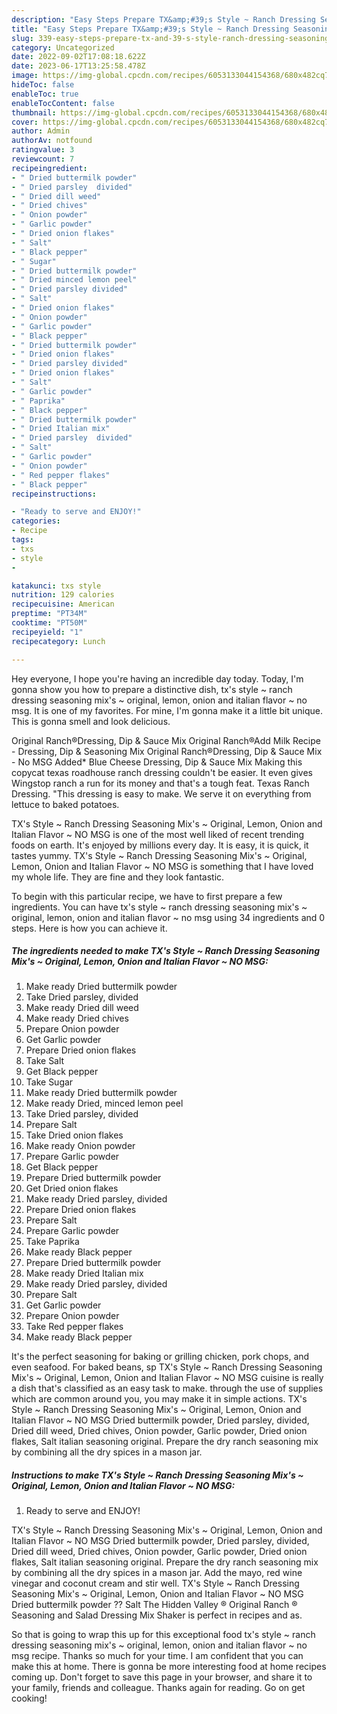 ```yaml
---
description: "Easy Steps Prepare TX&amp;#39;s Style ~ Ranch Dressing Seasoning Mix&amp;#39;s ~ Original, Lemon, Onion and Italian Flavor ~ NO MSG yang Very Delicious"
title: "Easy Steps Prepare TX&amp;#39;s Style ~ Ranch Dressing Seasoning Mix&amp;#39;s ~ Original, Lemon, Onion and Italian Flavor ~ NO MSG yang Very Delicious"
slug: 339-easy-steps-prepare-tx-and-39-s-style-ranch-dressing-seasoning-mix-and-39-s-original-lemon-onion-and-italian-flavor-no-msg-yang-very-delicious
category: Uncategorized
date: 2022-09-02T17:08:18.622Z
date: 2023-06-17T13:25:58.478Z
image: https://img-global.cpcdn.com/recipes/6053133044154368/680x482cq70/txs-style-ranch-dressing-seasoning-mixs-original-lemon-onion-and-italian-flavor-no-msg-recipe-main-photo.jpg
hideToc: false
enableToc: true
enableTocContent: false
thumbnail: https://img-global.cpcdn.com/recipes/6053133044154368/680x482cq70/txs-style-ranch-dressing-seasoning-mixs-original-lemon-onion-and-italian-flavor-no-msg-recipe-main-photo.jpg
cover: https://img-global.cpcdn.com/recipes/6053133044154368/680x482cq70/txs-style-ranch-dressing-seasoning-mixs-original-lemon-onion-and-italian-flavor-no-msg-recipe-main-photo.jpg
author: Admin
authorAv: notfound
ratingvalue: 3
reviewcount: 7
recipeingredient:
- " Dried buttermilk powder"
- " Dried parsley  divided"
- " Dried dill weed"
- " Dried chives"
- " Onion powder"
- " Garlic powder"
- " Dried onion flakes"
- " Salt"
- " Black pepper"
- " Sugar"
- " Dried buttermilk powder"
- " Dried minced lemon peel"
- " Dried parsley divided"
- " Salt"
- " Dried onion flakes"
- " Onion powder"
- " Garlic powder"
- " Black pepper"
- " Dried buttermilk powder"
- " Dried onion flakes"
- " Dried parsley divided"
- " Dried onion flakes"
- " Salt"
- " Garlic powder"
- " Paprika"
- " Black pepper"
- " Dried buttermilk powder"
- " Dried Italian mix"
- " Dried parsley  divided"
- " Salt"
- " Garlic powder"
- " Onion powder"
- " Red pepper flakes"
- " Black pepper"
recipeinstructions:

- "Ready to serve and ENJOY!"
categories:
- Recipe
tags:
- txs
- style
- 

katakunci: txs style  
nutrition: 129 calories
recipecuisine: American
preptime: "PT34M"
cooktime: "PT50M"
recipeyield: "1"
recipecategory: Lunch

---
```



Hey everyone, I hope you're having an incredible day today. Today, I'm gonna show you how to prepare a distinctive dish, tx&#39;s style ~ ranch dressing seasoning mix&#39;s ~ original, lemon, onion and italian flavor ~ no msg. It is one of my favorites. For mine, I'm gonna make it a little bit unique. This is gonna smell and look delicious.

Original Ranch®Dressing, Dip &amp; Sauce Mix Original Ranch®Add Milk Recipe - Dressing, Dip &amp; Seasoning Mix Original Ranch®Dressing, Dip &amp; Sauce Mix - No MSG Added* Blue Cheese Dressing, Dip &amp; Sauce Mix Making this copycat texas roadhouse ranch dressing couldn&#39;t be easier. It even gives Wingstop ranch a run for its money and that&#39;s a tough feat. Texas Ranch Dressing. &#34;This dressing is easy to make. We serve it on everything from lettuce to baked potatoes.

TX&#39;s Style ~ Ranch Dressing Seasoning Mix&#39;s ~ Original, Lemon, Onion and Italian Flavor ~ NO MSG is one of the most well liked of recent trending foods on earth. It's enjoyed by millions every day. It is easy, it is quick, it tastes yummy. TX&#39;s Style ~ Ranch Dressing Seasoning Mix&#39;s ~ Original, Lemon, Onion and Italian Flavor ~ NO MSG is something that I have loved my whole life. They are fine and they look fantastic.


To begin with this particular recipe, we have to first prepare a few ingredients. You can have tx&#39;s style ~ ranch dressing seasoning mix&#39;s ~ original, lemon, onion and italian flavor ~ no msg using 34 ingredients and 0 steps. Here is how you can achieve it.

<!--inarticleads1-->

##### The ingredients needed to make TX&#39;s Style ~ Ranch Dressing Seasoning Mix&#39;s ~ Original, Lemon, Onion and Italian Flavor ~ NO MSG:

1. Make ready  Dried buttermilk powder
1. Take  Dried parsley,  divided
1. Make ready  Dried dill weed
1. Make ready  Dried chives
1. Prepare  Onion powder
1. Get  Garlic powder
1. Prepare  Dried onion flakes
1. Take  Salt
1. Get  Black pepper
1. Take  Sugar
1. Make ready  Dried buttermilk powder
1. Make ready  Dried, minced lemon peel
1. Take  Dried parsley, divided
1. Prepare  Salt
1. Take  Dried onion flakes
1. Make ready  Onion powder
1. Prepare  Garlic powder
1. Get  Black pepper
1. Prepare  Dried buttermilk powder
1. Get  Dried onion flakes
1. Make ready  Dried parsley, divided
1. Prepare  Dried onion flakes
1. Prepare  Salt
1. Prepare  Garlic powder
1. Take  Paprika
1. Make ready  Black pepper
1. Prepare  Dried buttermilk powder
1. Make ready  Dried Italian mix
1. Make ready  Dried parsley,  divided
1. Prepare  Salt
1. Get  Garlic powder
1. Prepare  Onion powder
1. Take  Red pepper flakes
1. Make ready  Black pepper


It&#39;s the perfect seasoning for baking or grilling chicken, pork chops, and even seafood. For baked beans, sp TX&#39;s Style ~ Ranch Dressing Seasoning Mix&#39;s ~ Original, Lemon, Onion and Italian Flavor ~ NO MSG cuisine is really a dish that&#39;s classified as an easy task to make. through the use of supplies which are common around you, you may make it in simple actions. TX&#39;s Style ~ Ranch Dressing Seasoning Mix&#39;s ~ Original, Lemon, Onion and Italian Flavor ~ NO MSG Dried buttermilk powder, Dried parsley, divided, Dried dill weed, Dried chives, Onion powder, Garlic powder, Dried onion flakes, Salt italian seasoning original. Prepare the dry ranch seasoning mix by combining all the dry spices in a mason jar. 

<!--inarticleads2-->

##### Instructions to make TX&#39;s Style ~ Ranch Dressing Seasoning Mix&#39;s ~ Original, Lemon, Onion and Italian Flavor ~ NO MSG:


1. Ready to serve and ENJOY!

TX&#39;s Style ~ Ranch Dressing Seasoning Mix&#39;s ~ Original, Lemon, Onion and Italian Flavor ~ NO MSG Dried buttermilk powder, Dried parsley, divided, Dried dill weed, Dried chives, Onion powder, Garlic powder, Dried onion flakes, Salt italian seasoning original. Prepare the dry ranch seasoning mix by combining all the dry spices in a mason jar. Add the mayo, red wine vinegar and coconut cream and stir well. TX&#39;s Style ~ Ranch Dressing Seasoning Mix&#39;s ~ Original, Lemon, Onion and Italian Flavor ~ NO MSG Dried buttermilk powder ?? Salt The Hidden Valley ® Original Ranch ® Seasoning and Salad Dressing Mix Shaker is perfect in recipes and as. 

So that is going to wrap this up for this exceptional food tx&#39;s style ~ ranch dressing seasoning mix&#39;s ~ original, lemon, onion and italian flavor ~ no msg recipe. Thanks so much for your time. I am confident that you can make this at home. There is gonna be more interesting food at home recipes coming up. Don't forget to save this page in your browser, and share it to your family, friends and colleague. Thanks again for reading. Go on get cooking!
